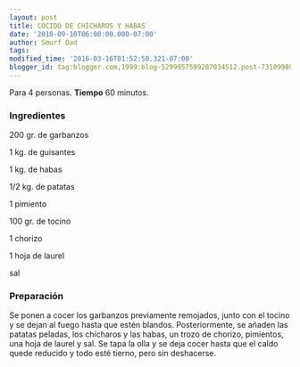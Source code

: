 ```yaml
---
layout: post
title: COCIDO DE CHÍCHAROS Y HABAS
date: '2010-09-10T06:00:00.000-07:00'
author: Smurf Dad
tags: 
modified_time: '2016-03-16T01:52:50.321-07:00'
blogger_id: tag:blogger.com,1999:blog-5299957599287034512.post-7310998989343331556
---
```


Para 4 personas.
<b>Tiempo</b> 60 minutos.

<h3>Ingredientes</h3>

200 gr. de garbanzos

1 kg. de guisantes

1 kg. de habas

1/2 kg. de patatas

1 pimiento

100 gr. de tocino

1 chorizo

1 hoja de laurel

sal

<h3>Preparación</h3>

Se ponen a cocer los garbanzos previamente remojados, junto con el tocino y se dejan al fuego hasta que estén blandos. Posteriormente, se añaden las patatas peladas, los chícharos y las habas, un trozo de chorizo, pimientos, una hoja de laurel y sal. Se tapa la olla y se deja cocer hasta que el caldo quede reducido y todo esté tierno, pero sin deshacerse.

